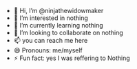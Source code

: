 - 👋 Hi, I’m @ninjathewidowmaker
- 👀 I’m interested in nothing
- 🌱 I’m currently learning nothing
- 💞️ I’m looking to collaborate on nothing
- 📫 you can reach me here
- 😄 Pronouns: me/myself
- ⚡ Fun fact: yes I was reffering to Nothing

<!---
ninjathewidowmaker/ninjathewidowmaker is a ✨ special ✨ repository because its `README.md` (this file) appears on your GitHub profile.
You can click the Preview link to take a look at your changes.
--->
